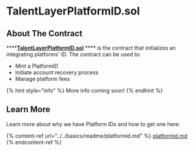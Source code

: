 # TalentLayerPlatformID.sol

## **About The Contract**

****[**TalentLayerPlatformID.sol**](https://github.com/TalentLayer/talentlayer-id-contracts/blob/main/contracts/TalentLayerPlatformID.sol) **** is the contract that initializes an integrating platforms' ID. The contract can be used to:

* Mint a PlatformID
* Initiate account recovery process
* Manage platform fees

{% hint style="info" %}
More info coming soon!
{% endhint %}

## Learn More

Learn more about why we have Platform IDs and how to get one here:

{% content-ref url="../../basics/readme/platformid.md" %}
[platformid.md](../../basics/readme/platformid.md)
{% endcontent-ref %}
